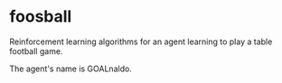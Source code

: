 # foosball
Reinforcement learning algorithms for an agent learning to play a table football game.

The agent's name is GOALnaldo.
